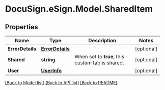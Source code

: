# DocuSign.eSign.Model.SharedItem
## Properties

Name | Type | Description | Notes
------------ | ------------- | ------------- | -------------
**ErrorDetails** | [**ErrorDetails**](ErrorDetails.md) |  | [optional] 
**Shared** | **string** | When set to **true**, this custom tab is shared. | [optional] 
**User** | [**UserInfo**](UserInfo.md) |  | [optional] 

[[Back to Model list]](../README.md#documentation-for-models) [[Back to API list]](../README.md#documentation-for-api-endpoints) [[Back to README]](../README.md)

